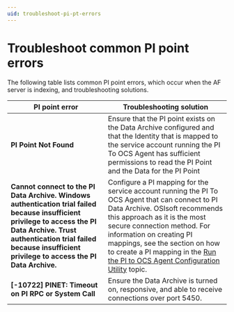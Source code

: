 ```yaml
---
uid: troubleshoot-pi-pt-errors
---
```


# Troubleshoot common PI point errors
The following table lists common PI point errors, which occur when the AF server is indexing, and troubleshooting solutions.

| PI point error | Troubleshooting solution | 
| ------------- | ----------------- | 
| **PI Point Not Found** | Ensure that the PI point exists on the Data Archive configured and that the Identity that is mapped to the service account running the PI To OCS Agent has sufficient permissions to read the PI Point and the Data for the PI Point|
| **Cannot connect to the PI Data Archive. Windows authentication trial failed because insufficient privilege to access the PI Data Archive. Trust authentication trial failed because insufficient privilege to access the PI Data Archive.** | Configure a PI mapping for the service account running the PI To OCS Agent that can connect to PI Data Archive. OSIsoft recommends this approach as it is the most secure connection method. For information on creating PI mappings, see the section on how to create a PI mapping in the [Run the PI to OCS Agent Configuration Utility](https://docs.osisoft.com/bundle/ocs/page/add-organize-data/collect-data/connectors/pi-to-ocs/set-up-pi-to-ocs/config-utility.html) topic. |
| **[-10722] PINET: Timeout on PI RPC or System Call** | Ensure the Data Archive is turned on, responsive, and able to receive connections over port 5450. |